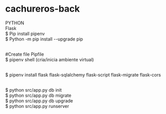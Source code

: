 # cachureros-back


PYTHON<br />
Flask<br />
$ Pip install pipenv<br />
$ Python -m pip install --upgrade pip<br /><br />

#Create file Pipfile<br />
$ pipenv shell   (cria/inicia ambiente virtual)<br /><br />

$ pipenv install flask flask-sqlalchemy flask-script flask-migrate flask-cors<br /><br />

$ python src/app.py db init<br />
$ python src/app.py db migrate<br />
$ python src/app.py db upgrade<br />
$ python src/app.py runserver<br />